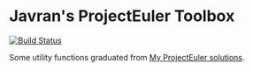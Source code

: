 # Javran's ProjectEuler Toolbox

[![Build Status](https://travis-ci.org/Javran/petbox.svg?branch=master)](https://travis-ci.org/Javran/petbox)

Some utility functions graduated from [My ProjectEuler solutions](https://github.com/Javran/ProjectEuler).
